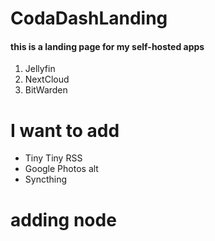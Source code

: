 # CodaDashLanding
#### this is a landing page for my self-hosted apps

1. Jellyfin
2. NextCloud
3. BitWarden

# I want to add
- Tiny Tiny RSS
- Google Photos alt
- Syncthing

# adding node

